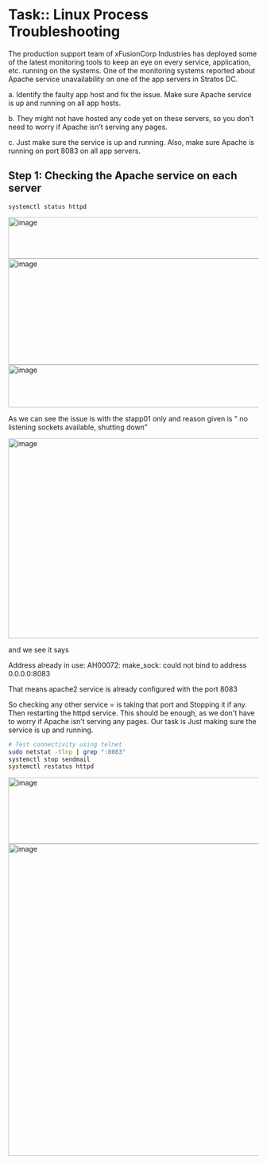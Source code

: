 

# Task::  Linux Process Troubleshooting


The production support team of xFusionCorp Industries has deployed some of the latest monitoring tools to keep an eye on every service, application, etc. running on the systems. One of the monitoring systems reported about Apache service unavailability on one of the app servers in Stratos DC.



a. Identify the faulty app host and fix the issue. Make sure Apache service is up and running on all app hosts.

b. They might not have hosted any code yet on these servers, so you don’t need to worry if Apache isn’t serving any pages.

c. Just make sure the service is up and running. Also, make sure Apache is running on port 8083 on all app servers.



## Step 1: Checking the Apache service on each server 

```
systemctl status httpd
```
<img width="822" height="83" alt="image" src="https://github.com/user-attachments/assets/34760ecb-0547-45a9-8a65-b28ba11f3ea1" />

<img width="777" height="213" alt="image" src="https://github.com/user-attachments/assets/80bb3d9e-d146-4ef2-8d56-031cdcf450ec" />

<img width="818" height="86" alt="image" src="https://github.com/user-attachments/assets/46ff10b3-18cd-4cda-b001-eecbd4cc24a5" />



As we can see the issue is with the stapp01 only and reason given is " no listening sockets available, shutting down"


<img width="1341" height="402" alt="image" src="https://github.com/user-attachments/assets/f41a76fe-6e76-48d7-8d5c-b32940324bae" />


and we see it says 

Address already in use: AH00072: make_sock: could not bind to address 0.0.0.0:8083

That means apache2 service is already configured with the port 8083
 
So checking any other service = is taking that port and  Stopping it if any. Then  restarting the httpd service. This should  be enough, as we don't have to worry if Apache isn’t serving any pages. Our task is Just making  sure the service is up and running. 

```bash
# Test connectivity using telnet
sudo netstat -tlnp | grep ":8083"
systemctl stop sendmail 
systemctl restatus httpd

```


<img width="967" height="133" alt="image" src="https://github.com/user-attachments/assets/a9b269ac-775e-42ee-a163-51d69cf1b2e5" />

<img width="2000" height="627" alt="image" src="https://github.com/user-attachments/assets/4b2e2d22-4e8d-41ff-bc2d-5a44b51f97bc" />

